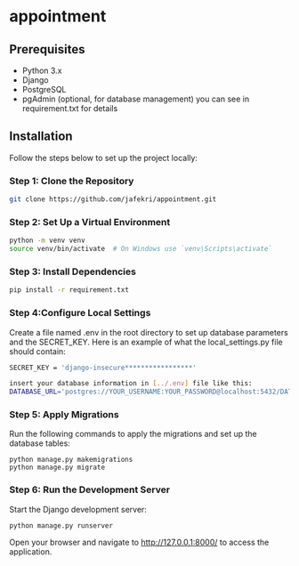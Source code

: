 # appointment
## Prerequisites
- Python 3.x
- Django
- PostgreSQL
- pgAdmin (optional, for database management)
you can see in requirement.txt for details

## Installation

Follow the steps below to set up the project locally:

### Step 1: Clone the Repository

```bash
git clone https://github.com/jafekri/appointment.git
```
### Step 2: Set Up a Virtual Environment
```bash
python -m venv venv
source venv/bin/activate  # On Windows use `venv\Scripts\activate`
```
### Step 3: Install Dependencies
```bash 
pip install -r requirement.txt
```
### Step 4:Configure Local Settings
Create a file named .env in the root directory to set up database parameters and the SECRET_KEY. Here is an example of what the local_settings.py file should contain:
```bash
SECRET_KEY = 'django-insecure*****************'

insert your database information in [../.env] file like this:
DATABASE_URL='postgres://YOUR_USERNAME:YOUR_PASSWORD@localhost:5432/DATABASE_NAME'

```
### Step 5: Apply Migrations
Run the following commands to apply the migrations and set up the database tables:
```
python manage.py makemigrations
python manage.py migrate
```
### Step 6: Run the Development Server
Start the Django development server:
```
python manage.py runserver
```
Open your browser and navigate to http://127.0.0.1:8000/ to access the application.